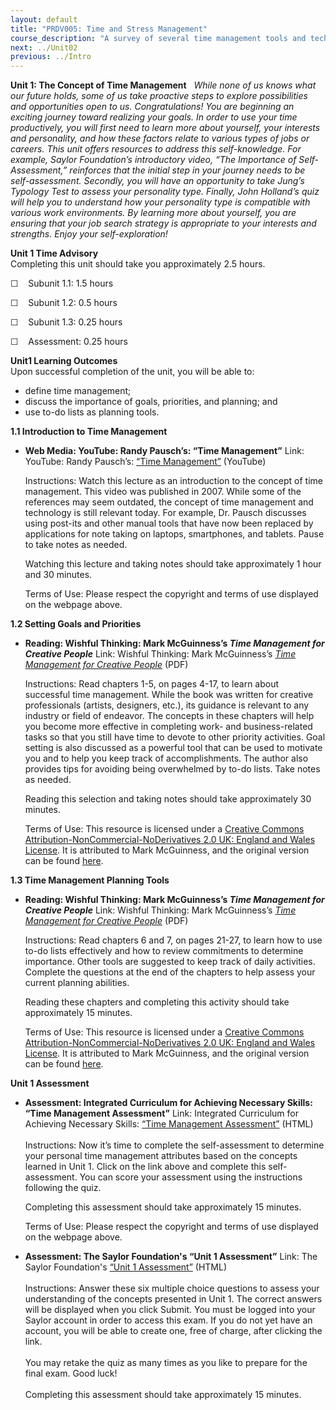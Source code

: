```yaml
---
layout: default
title: "PRDV005: Time and Stress Management"
course_description: "A survey of several time management tools and techniques that can be applied to most work and life situations."
next: ../Unit02
previous: ../Intro
---
```

**Unit 1: The Concept of Time Management** <span id="1"></span> 
*While none of us knows what our future holds, some of us take proactive
steps to explore possibilities and opportunities open to us.
Congratulations! You are beginning an exciting journey toward realizing
your goals. In order to use your time productively, you will first need
to learn more about yourself, your interests and personality, and how
these factors relate to various types of jobs or careers. This unit
offers resources to address this self-knowledge. For example, Saylor
Foundation’s introductory video, “The Importance of Self-Assessment,”
reinforces that the initial step in your journey needs to be
self-assessment. Secondly, you will have an opportunity to take Jung’s
Typology Test to assess your personality type. Finally, John Holland’s
quiz will help you to understand how your personality type is compatible
with various work environments. By learning more about yourself, you are
ensuring that your job search strategy is appropriate to your interests
and strengths. Enjoy your self-exploration!*

**Unit 1 Time Advisory**  
Completing this unit should take you approximately 2.5 hours.  
  
 ☐    Subunit 1.1: 1.5 hours  
  
 ☐    Subunit 1.2: 0.5 hours  
  
 ☐    Subunit 1.3: 0.25 hours  
  
 ☐    Assessment: 0.25 hours

**Unit1 Learning Outcomes**  
Upon successful completion of the unit, you will be able to:
-   define time management;
-   discuss the importance of goals, priorities, and planning; and
-   use to-do lists as planning tools.

**1.1 Introduction to Time Management** <span id="1.1"></span> 
-   **Web Media: YouTube: Randy Pausch’s: “Time Management”**
    Link: YouTube: Randy Pausch’s: [“Time
    Management”](http://www.youtube.com/watch?v=oTugjssqOT0&feature=relmfu)
    (YouTube)  
      
     Instructions: Watch this lecture as an introduction to the concept
    of time management. This video was published in 2007. While some of
    the references may seem outdated, the concept of time management and
    technology is still relevant today. For example, Dr. Pausch
    discusses using post-its and other manual tools that have now been
    replaced by applications for note taking on laptops, smartphones,
    and tablets. Pause to take notes as needed.  
      
     Watching this lecture and taking notes should take approximately 1
    hour and 30 minutes.  
      
     Terms of Use: Please respect the copyright and terms of use
    displayed on the webpage above.

**1.2 Setting Goals and Priorities** <span id="1.2"></span> 
-   **Reading: Wishful Thinking: Mark McGuinness’s *Time Management for
    Creative People***
    Link: Wishful Thinking: Mark McGuinness’s *[Time Management for
    Creative
    People](http://www.saylor.org/site/wp-content/uploads/2013/04/PRDV005-1.2-TimeManagement.pdf)* (PDF)  
      
     Instructions: Read chapters 1-5, on pages 4-17, to learn about
    successful time management. While the book was written for creative
    professionals (artists, designers, etc.), its guidance is relevant
    to any industry or field of endeavor. The concepts in these chapters
    will help you become more effective in completing work- and
    business-related tasks so that you still have time to devote to
    other priority activities. Goal setting is also discussed as a
    powerful tool that can be used to motivate you and to help you keep
    track of accomplishments. The author also provides tips for avoiding
    being overwhelmed by to-do lists. Take notes as needed.  
      
     Reading this selection and taking notes should take approximately
    30 minutes.  
      
     Terms of Use: This resource is licensed under a [Creative Commons
    Attribution-NonCommercial-NoDerivatives 2.0 UK: England and Wales
    License](http://creativecommons.org/licenses/by-nc-nd/2.0/uk/). It
    is attributed to Mark McGuinness, and the original version can be
    found [here](http://lateralaction.com/).

**1.3 Time Management Planning Tools** <span id="1.3"></span> 
-   **Reading: Wishful Thinking: Mark McGuinness’s *Time Management for
    Creative People***
    Link: Wishful Thinking: Mark McGuinness’s *[Time Management for
    Creative
    People](http://www.saylor.org/site/wp-content/uploads/2013/04/PRDV005-1.2-TimeManagement.pdf)* (PDF)  
      
     Instructions: Read chapters 6 and 7, on pages 21-27, to learn how
    to use to-do lists effectively and how to review commitments to
    determine importance. Other tools are suggested to keep track of
    daily activities. Complete the questions at the end of the chapters
    to help assess your current planning abilities.  
      
     Reading these chapters and completing this activity should take
    approximately 15 minutes.  
      
     Terms of Use: This resource is licensed under a [Creative Commons
    Attribution-NonCommercial-NoDerivatives 2.0 UK: England and Wales
    License](http://creativecommons.org/licenses/by-nc-nd/2.0/uk/). It
    is attributed to Mark McGuinness, and the original version can be
    found [here](http://lateralaction.com/).

**Unit 1 Assessment** <span id="1.4"></span> 
-   **Assessment: Integrated Curriculum for Achieving Necessary Skills:
    “Time Management Assessment”**
    Link: Integrated Curriculum for Achieving Necessary Skills: [“Time
    Management
    Assessment”](http://www.literacynet.org/icans/chapter03/timemgmt.html)
    (HTML)  
        
     Instructions: Now it’s time to complete the self-assessment to
    determine your personal time management attributes based on the
    concepts learned in Unit 1. Click on the link above and complete
    this self-assessment. You can score your assessment using the
    instructions following the quiz.  
      
     Completing this assessment should take approximately 15 minutes.  
      
     Terms of Use: Please respect the copyright and terms of use
    displayed on the webpage above.

-   **Assessment: The Saylor Foundation's “Unit 1 Assessment”**
    Link: The Saylor Foundation's [“Unit 1
    Assessment”](http://school.saylor.org/mod/quiz/view.php?id=1599) (HTML)  
        
     Instructions: Answer these six multiple choice questions to assess
    your understanding of the concepts presented in Unit 1. The correct
    answers will be displayed when you click Submit. You must be logged
    into your Saylor account in order to access this exam. If you do not
    yet have an account, you will be able to create one, free of charge,
    after clicking the link.  
        
     You may retake the quiz as many times as you like to prepare for
    the final exam. Good luck!  
        
     Completing this assessment should take approximately 15 minutes.


